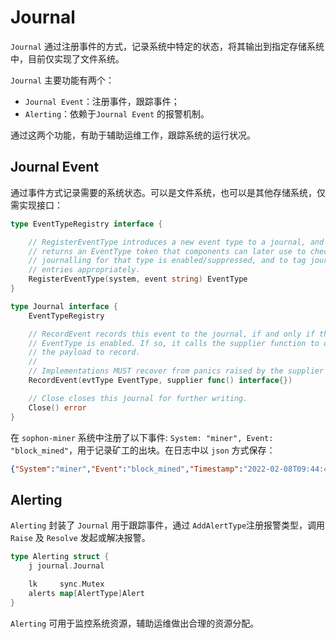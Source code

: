 # Journal

`Journal` 通过注册事件的方式，记录系统中特定的状态，将其输出到指定存储系统中，目前仅实现了文件系统。

`Journal` 主要功能有两个：

- `Journal Event`：注册事件，跟踪事件；
- `Alerting`：依赖于`Journal Event` 的报警机制。

通过这两个功能，有助于辅助运维工作，跟踪系统的运行状况。


## Journal Event

通过事件方式记录需要的系统状态。可以是文件系统，也可以是其他存储系统，仅需实现接口：

```go
type EventTypeRegistry interface {

	// RegisterEventType introduces a new event type to a journal, and
	// returns an EventType token that components can later use to check whether
	// journalling for that type is enabled/suppressed, and to tag journal
	// entries appropriately.
	RegisterEventType(system, event string) EventType
}

type Journal interface {
	EventTypeRegistry

	// RecordEvent records this event to the journal, if and only if the
	// EventType is enabled. If so, it calls the supplier function to obtain
	// the payload to record.
	//
	// Implementations MUST recover from panics raised by the supplier function.
	RecordEvent(evtType EventType, supplier func() interface{})

	// Close closes this journal for further writing.
	Close() error
}
```

在 `sophon-miner` 系统中注册了以下事件: `System: "miner", Event: "block_mined"`，用于记录矿工的出块。在日志中以 `json` 方式保存：
```json
{"System":"miner","Event":"block_mined","Timestamp":"2022-02-08T09:44:45.49744285+08:00","Data":{"cid":{"/":"bafy2bzacebur5zuktumidwj7hm6tv42f2cy6khwtk4zjz4434b5hfrdq2xcns"},"epoch":91552,"miner":"t01031","nulls":0,"parents":[{"/":"bafy2bzacect4kjtcml4uvgvmqtmbrdvh34zb73b5pqr7udjtzd5pnpa3lq5g4"}],"timestamp":1644284700}}
```

## Alerting

`Alerting` 封装了 `Journal` 用于跟踪事件，通过 `AddAlertType`注册报警类型，调用`Raise` 及 `Resolve` 发起或解决报警。

```go
type Alerting struct {
	j journal.Journal

	lk     sync.Mutex
	alerts map[AlertType]Alert
}
```
`Alerting` 可用于监控系统资源，辅助运维做出合理的资源分配。
